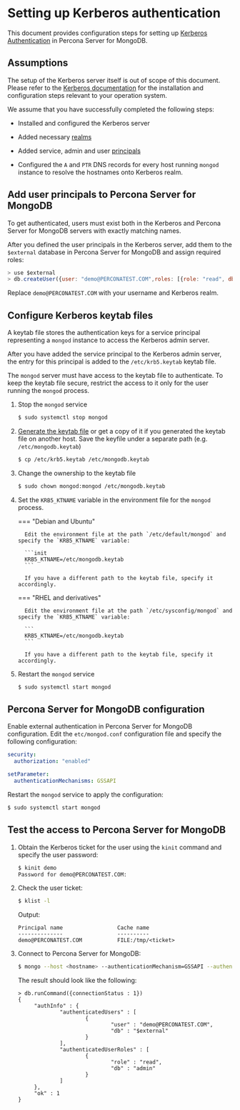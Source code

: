 # Setting up Kerberos authentication

This document provides configuration steps for setting up [Kerberos Authentication](authentication.md#kerberos-authentication) in Percona Server for MongoDB.

## Assumptions

The setup of the Kerberos server itself is out of scope of this document. Please refer to the [Kerberos documentation](https://web.mit.edu/kerberos/krb5-latest/doc/admin/install_kdc.html) for the installation and configuration steps relevant to your operation system.

We assume that you have successfully completed the following steps:

* Installed and configured the Kerberos server

* Added necessary [realms](https://web.mit.edu/kerberos/krb5-1.12/doc/admin/realm_config.html)

* Added service, admin and user [principals](https://web.mit.edu/kerberos/krb5-1.5/krb5-1.5.4/doc/krb5-user/What-is-a-Kerberos-Principal_003f.html#What-is-a-Kerberos-Principal_003f)

* Configured the `A` and `PTR` DNS records for every host running `mongod` instance to resolve the hostnames onto Kerberos realm.

## Add user principals to Percona Server for MongoDB

To get authenticated, users must exist both in the Kerberos and Percona Server for MongoDB servers with exactly matching names.

After you defined the user principals in the Kerberos server, add them to the `$external` database in Percona Server for MongoDB and assign required roles:

```javascript
> use $external
> db.createUser({user: "demo@PERCONATEST.COM",roles: [{role: "read", db: "admin"}]})
```

Replace `demo@PERCONATEST.COM` with your username and Kerberos realm.

## Configure Kerberos keytab files

A keytab file stores the authentication keys for a service principal representing a `mongod` instance to access the Kerberos admin server.

After you have added the service principal to the Kerberos admin server, the entry for this principal is added to the `/etc/krb5.keytab` keytab file.

The `mongod` server must have access to the keytab file to authenticate. To keep the keytab file secure, restrict the access to it only for the user running the `mongod` process.


1. Stop the `mongod` service

    ```{.bash data-prompt="$"}
    $ sudo systemctl stop mongod
    ```

2. [Generate the keytab file](https://web.mit.edu/kerberos/krb5-1.5/krb5-1.5.4/doc/krb5-install/The-Keytab-File.html) or get a copy of it if you generated the keytab file on another host. Save the keyfile under a separate path (e.g. `/etc/mongodb.keytab`)

    ```{.bash data-prompt="$"}
    $ cp /etc/krb5.keytab /etc/mongodb.keytab
    ```

3. Change the ownership to the keytab file

    ```{.bash data-prompt="$"}
    $ sudo chown mongod:mongod /etc/mongodb.keytab
    ```

4. Set the `KRB5_KTNAME` variable in the environment file for the `mongod` process.

    === "Debian and Ubuntu"

         Edit the environment file at the path `/etc/default/mongod` and specify the `KRB5_KTNAME` variable:

         ```init
         KRB5_KTNAME=/etc/mongodb.keytab
         ```

         If you have a different path to the keytab file, specify it accordingly.

    === "RHEL and derivatives"

         Edit the environment file at the path `/etc/sysconfig/mongod` and specify the `KRB5_KTNAME` variable:

         ```
         KRB5_KTNAME=/etc/mongodb.keytab
         ```

         If you have a different path to the keytab file, specify it accordingly.

5. Restart the `mongod` service

    ```{.bash data-prompt="$"}
    $ sudo systemctl start mongod
    ```

## Percona Server for MongoDB configuration

Enable external authentication in Percona Server for MongoDB configuration. Edit the `etc/mongod.conf` configuration file and specify the following configuration:

```yaml
security:
  authorization: "enabled"

setParameter:
  authenticationMechanisms: GSSAPI
```

Restart the `mongod` service to apply the configuration:

```{.bash data-prompt="$"}
$ sudo systemctl start mongod
```

## Test the access to Percona Server for MongoDB


1. Obtain the Kerberos ticket for the user using the `kinit` command and specify the user password:

    ```{.bash data-prompt="$"}
    $ kinit demo
    Password for demo@PERCONATEST.COM:
    ```

2. Check the user ticket:
    
    ```{.bash data-prompt="$"}
    $ klist -l
    ```

    Output:

    ```{.text .no-copy}
    Principal name                 Cache name
    --------------                 ----------
    demo@PERCONATEST.COM           FILE:/tmp/<ticket>
    ```


3. Connect to Percona Server for MongoDB:

    ```{.bash data-prompt="$"}
    $ mongo --host <hostname> --authenticationMechanism=GSSAPI --authenticationDatabase='$external' --username demo@PERCONATEST.COM
    ```

    The result should look like the following:

    ```{.javascript .no-copy}
    > db.runCommand({connectionStatus : 1})
    {
         "authInfo" : {
                 "authenticatedUsers" : [
                         {
                                 "user" : "demo@PERCONATEST.COM",
                                 "db" : "$external"
                         }
                 ],
                 "authenticatedUserRoles" : [
                         {
                                 "role" : "read",
                                 "db" : "admin"
                         }
                 ]
         },
         "ok" : 1
    }
    ```
